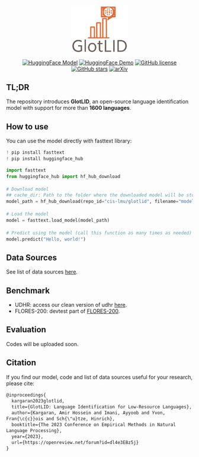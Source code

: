 
<p align="center">
<img src="./assets/glotlid_logo.svg" alt="GlotLID" width="30%" />
</p>
<p align="center">
<a href="https://huggingface.co/cis-lmu/glotlid"><img alt="HuggingFace Model" src="https://img.shields.io/badge/%F0%9F%A4%97%20Hugging%20Face-Model-8A2BE2"></a>
<a href="https://huggingface.co/spaces/cis-lmu/glotlid-space"><img alt="HuggingFace Demo" src="https://img.shields.io/badge/%F0%9F%A4%97%20Hugging%20Face-Space (Demo)-orange"></a>
<a href="https://github.com/cisnlp/GlotLID/blob/main/LICENSE"><img alt="GitHub license" src="https://img.shields.io/github/license/cisnlp/GlotLID?logoColor=blue"></a>
<a href="."><img alt="GitHub stars" src="https://img.shields.io/github/stars/cisnlp/GlotLID"></a>
<a href="https://arxiv.org/abs/2310.16248"><img alt="arXiv" src="https://img.shields.io/badge/arXiv-2310.16248-b31b1b.svg"></a>
</p>

## TL;DR

The repository introduces **GlotLID**, an open-source language identification model with support for more than **1600 languages**.


## How to use

You can use the model directly with fasttext library:

```python
! pip install fasttext
! pip install huggingface_hub
```

```python
import fasttext
from huggingface_hub import hf_hub_download

# Download model
## cache_dir: Path to the folder where the downloaded model will be stored/cached.
model_path = hf_hub_download(repo_id="cis-lmu/glotlid", filename="model.bin", cache_dir=None)

# Load the model
model = fasttext.load_model(model_path)

# Predict using the model (call this function as many times as needed)
model.predict("Hello, world!")
```

## Data Sources

See list of data sources [here](./sources.md).

## Benchmark 

- UDHR: access our clean version of udhr [here](https://huggingface.co/datasets/cis-lmu/udhr-lid).
- FLORES-200: devtest part of [FLORES-200](https://github.com/facebookresearch/flores/blob/main/flores200/README.md).

## Evaluation

Codes will be uploaded soon.

## Citation

If you find our model, code and list of data sources useful for your research, please cite:

```
@inproceedings{
  kargaran2023glotlid,
  title={GlotLID: Language Identification for Low-Resource Languages},
  author={Kargaran, Amir Hossein and Imani, Ayyoob and Yvon, Fran{\c{c}}ois and Sch{\"u}tze, Hinrich},
  booktitle={The 2023 Conference on Empirical Methods in Natural Language Processing},
  year={2023},
  url={https://openreview.net/forum?id=dl4e3EBz5j}
}
```


